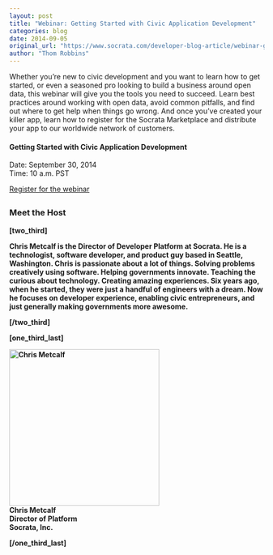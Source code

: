```yaml
---
layout: post
title: "Webinar: Getting Started with Civic Application Development"
categories: blog
date: 2014-09-05
original_url: "https://www.socrata.com/developer-blog-article/webinar-getting-started-civic-application-development/"
author: "Thom Robbins"
---
```


<p>Whether you’re new to civic development and you want to learn how to get started, or even a seasoned pro looking to build a business around open data, this webinar will give you the tools you need to succeed. Learn best practices around working with open data, avoid common pitfalls, and find out where to get help when things go wrong. And once you’ve created your killer app, learn how to register for the Socrata Marketplace and distribute your app to our worldwide network of customers.</p>
<div class="callout-box center" style="margin-bottom:2em;">
<h4>Getting Started with Civic Application Development</strong></h4>
<p>Date: September 30, 2014<br />
Time: 10 a.m. PST</p>
<p style="padding-bottom:0;margin-bottom:0;"><a class="button" href="https://www4.gotomeeting.com/register/144990311" target="_blank">Register for the webinar</a></p>
</div>
<h3><strong>Meet the Host</h3>
<p>[two_third]</p>
<p>Chris Metcalf is the Director of Developer Platform at Socrata. He is a technologist, software developer, and product guy based in Seattle, Washington. Chris is passionate about a lot of things. Solving problems creatively using software. Helping governments innovate. Teaching the curious about technology. Creating amazing experiences. Six years ago, when he started, they were just a handful of engineers with a dream. Now he focuses on developer experience, enabling civic entrepreneurs, and just generally making governments more awesome.</p>
<p>[/two_third]</p>
<p>[one_third_last]</p>
<p class="center"><img src="/wp-content/uploads/chris-metcalf-headshot2.jpg" alt="Chris Metcalf" width="296" height="309" style="border:none;" class="size-full wp-image-23275" /><br />
<strong>Chris Metcalf</strong><br />
Director of Platform<br />
Socrata, Inc.</p>
<p>[/one_third_last]</p>

